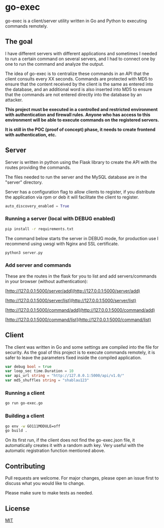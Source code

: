 # go-exec

go-exec is a client/server utility written in Go and Python to executing commands remotely.

## The goal

I have different servers with different applications and sometimes I needed to run a certain command on several servers, and I had to connect one by one to run the command and analyze the output.

The idea of go-exec is to centralize these commands in an API that the client consults every XX seconds.
Commands are protected with MD5 to ensure that the content received by the client is the same as entered into the database, and an additional word is also inserted into MD5 to ensure that the commands are not entered directly into the database by an attacker.

__This project must be executed in a controlled and restricted environment with authentication and firewall rules. Anyone who has access to this environment will be able to execute commands on the registered servers.__

__It is still in the POC (proof of concept) phase, it needs to create frontend with authentication, etc.__

## Server

Server is written in python using the Flask library to create the API with the routes providing the commands.

The files needed to run the server and the MySQL database are in the "server" directory.

Server has a configuration flag to allow clients to register, if you distribute the application via rpm or deb it will facilitate the client to register.

```python
auto_discovery_enabled = True
```

### Running a server (local with DEBUG enabled)

```bash
pip install -r requirements.txt
```

The command below starts the server in DEBUG mode, for production use I recommend using uwsgi with Nginx and SSL certificate.

```bash
python3 server.py
```

### Add server and commands

These are the routes in the flask for you to list and add servers/commands in your browser (without authentication):

[http://127.0.0.1:5000/server/add](http://127.0.0.1:5000/server/add)

[http://127.0.0.1:5000/server/list](http://127.0.0.1:5000/server/list)

[http://127.0.0.1:5000/command/add](http://127.0.0.1:5000/command/add)

[http://127.0.0.1:5000/command/list](http://127.0.0.1:5000/command/list)


## Client

The client was written in Go and some settings are compiled into the file for security.
As the goal of this project is to execute commands remotely, it is safer to leave the parameters fixed inside the compiled application.

```go
var debug bool = true
var loop_sec time.Duration = 10
var api_url string = "http://127.0.0.1:5000/api/v1.0/"
var md5_shuffles string = "shablau123"
```

### Running a client
```bash
go run go-exec.go
```

### Building a client
```bash
go env -w GO111MODULE=off
go build .
```

On its first run, if the client does not find the go-exec.json file, it automatically creates it with a random auth key. Very useful with the automatic registration function mentioned above.

## Contributing

Pull requests are welcome. For major changes, please open an issue first to discuss what you would like to change.

Please make sure to make tests as needed.

## License

[MIT](https://choosealicense.com/licenses/mit/)
